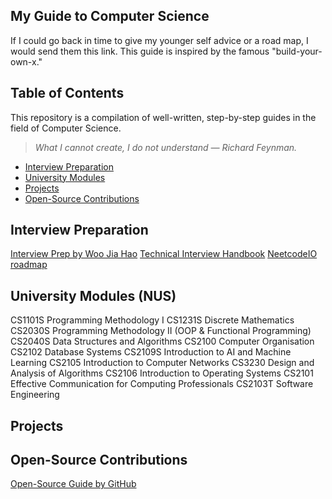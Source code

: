 ## My Guide to Computer Science

If I could go back in time to give my younger self advice or a road map, I would send them this link. This guide is inspired by the famous "build-your-own-x."

## Table of Contents
This repository is a compilation of well-written, step-by-step guides in the field of Computer Science.

> *What I cannot create, I do not understand — Richard Feynman.*

- [Interview Preparation](#interview-preparation)
- [University Modules](#university-modules)
- [Projects](#projects)
- [Open-Source Contributions](#open-source-contributions)

## Interview Preparation
[Interview Prep by Woo Jia Hao](https://interviews.woojiahao.com/)
[Technical Interview Handbook](https://www.techinterviewhandbook.org/)
[NeetcodeIO roadmap](https://neetcode.io/roadmap)

## University Modules (NUS)
CS1101S Programming Methodology I
CS1231S Discrete Mathematics
CS2030S Programming Methodology II (OOP & Functional Programming)
CS2040S Data Structures and Algorithms
CS2100 Computer Organisation
CS2102 Database Systems
CS2109S Introduction to AI and Machine Learning
CS2105 Introduction to Computer Networks
CS3230 Design and Analysis of Algorithms
CS2106 Introduction to Operating Systems
CS2101 Effective Communication for Computing Professionals
CS2103T Software Engineering

## Projects

## Open-Source Contributions

[Open-Source Guide by GitHub](https://opensource.guide/)
